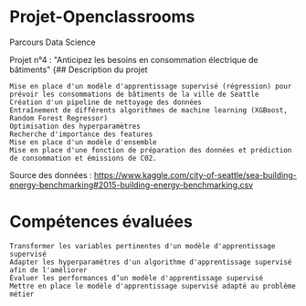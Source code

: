 # Projet-Openclassrooms

Parcours Data Science

Projet n°4 : "Anticipez les besoins en consommation électrique de bâtiments"
{## Description du projet

    Mise en place d'un modèle d'apprentissage supervisé (régression) pour prévoir les consommations de bâtiments de la ville de Seattle
    Création d'un pipeline de nettoyage des données
    Entraînement de différents algorithmes de machine learning (XGBoost, Random Forest Regressor)
    Optimisation des hyperparamètres
    Recherche d'importance des features
    Mise en place d'un modèle d'ensemble
    Mise en place d'une fonction de préparation des données et prédiction de consommation et émissions de C02.

Source des données : https://www.kaggle.com/city-of-seattle/sea-building-energy-benchmarking#2015-building-energy-benchmarking.csv
# Compétences évaluées

    Transformer les variables pertinentes d'un modèle d'apprentissage supervisé
    Adapter les hyperparamètres d'un algorithme d'apprentissage supervisé afin de l'améliorer
    Évaluer les performances d’un modèle d'apprentissage supervisé
    Mettre en place le modèle d'apprentissage supervisé adapté au problème métier
